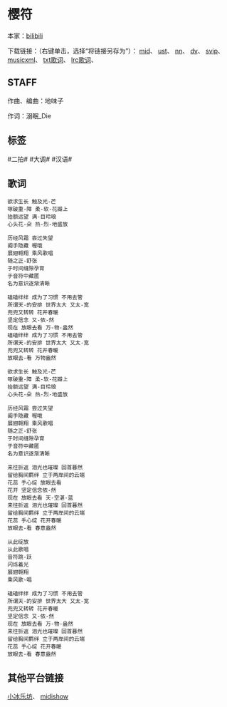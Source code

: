 # 樱符
本家：[bilibili](https://www.bilibili.com/video/av629052772)

下载链接：（右键单击，选择“将链接另存为”）：
[mid](https://gitee.com/oxygendioxide/utau-projects/raw/master/樱符/樱符.mid)、
[ust](https://gitee.com/oxygendioxide/utau-projects/raw/master/樱符/樱符.ust)、
[nn](https://gitee.com/oxygendioxide/utau-projects/raw/master/樱符/樱符.nn)、
[dv](https://github.com/oxygen-dioxide/utau-projects/blob/master/樱符/樱符.dv?raw=true)、
[svip](https://gitee.com/oxygendioxide/utau-projects/raw/master/樱符/樱符.svip)、
[musicxml](https://gitee.com/oxygendioxide/utau-projects/raw/master/樱符/樱符.musicxml)、
[txt歌词](https://gitee.com/oxygendioxide/utau-projects/raw/master/樱符/樱符.txt)、
[lrc歌词](https://gitee.com/oxygendioxide/utau-projects/raw/master/樱符/樱符.lrc)、

## STAFF
作曲、编曲：地味子

作词：溺眠_Die

## 标签
#二拍# #大调# #汉语#

## 歌词
```
欲求生长 触及光-芒
啄破重-障 柔-软-花瓣上
抬额远望 满-目玲琅
心头花-朵 热-烈-地盛放

历经风霜 尝过失望
阖手隐藏 喔哦
展翅翱翔 乘风歌唱
随之正-舒张
于时间缝隙孕育
于音符中藏匿
名为意识逐渐清晰

磕磕绊绊 成为了习惯 不用去管
所谓天-的安排 世界太大 又太-宽
兜兜又转转 花开春暖 
坚定信念 又-依-然 
现在 放眼去看 万-物-盎然
磕磕绊绊 成为了习惯 不用去管
所谓天-的安排 世界太大 又太-宽
兜兜又转转 花开春暖 
放眼去-看 万物盎然

欲求生长 触及光-芒
啄破重-障 柔-软-花瓣上
抬额远望 满-目玲琅
心头花-朵 热-烈-地盛放

历经风霜 尝过失望
阖手隐藏 喔哦
展翅翱翔 乘风歌唱
随之正-舒张
于时间缝隙孕育
于音符中藏匿
名为意识逐渐清晰

来往折返 泪光也璀璨 回首暮然
留给胸间羁绊 立于两岸间的云端
花蕊 手心绽 放眼去看
花开 坚定信念依-然
现在 放眼去看 天-空湛-蓝
来往折返 泪光也璀璨 回首暮然
留给胸间羁绊 立于两岸间的云端
花蕊 手心绽 花开春暖
放眼去-看 春意盎然

从此绽放
从此歌唱
音符跳-跃
闪烁着光
展翅翱翔
乘风歌-唱

磕磕绊绊 成为了习惯 不用去管
所谓天-的安排 世界太大 又太-宽
兜兜又转转 花开春暖 
坚定信念 又-依-然 
现在 放眼去看 万-物-盎然
来往折返 泪光也璀璨 回首暮然
留给胸间羁绊 立于两岸间的云端
花蕊 手心绽 花开春暖
放眼去-看 春意盎然
```

## 其他平台链接
[小冰乐坊](http://xstudio.pub/svip.html?id=144)、
[midishow](https://www.midishow.com/midi/126037.html)